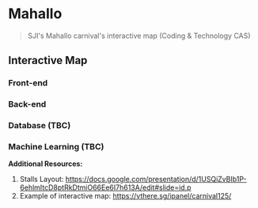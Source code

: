 # Mahallo
> SJI's Mahallo carnival's interactive map (Coding &amp; Technology CAS)

## Interactive Map

### Front-end

### Back-end

### Database (TBC)

### Machine Learning (TBC)

**Additional Resources:**
1. Stalls Layout: https://docs.google.com/presentation/d/1USQiZvBIb1P-6ehlmItcD8ptRkDtmiO66Ee6I7h613A/edit#slide=id.p
2. Example of interactive map: https://vthere.sg/ipanel/carnival125/
